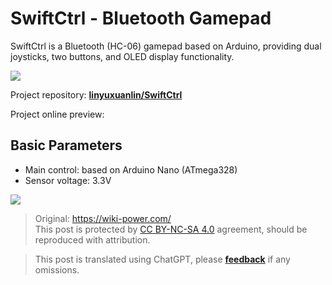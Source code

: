 # SwiftCtrl - Bluetooth Gamepad

SwiftCtrl is a Bluetooth (HC-06) gamepad based on Arduino, providing dual joysticks, two buttons, and OLED display functionality.

![](https://wiki-media-1253965369.cos.ap-guangzhou.myqcloud.com/img/20200221145040.png)

Project repository: [**linyuxuanlin/SwiftCtrl**](https://github.com/linyuxuanlin/SwiftCtrl)

Project online preview:

<div class="altium-iframe-viewer">
  <div
    class="altium-ecad-viewer"
    data-project-src="https://github.com/linyuxuanlin/SwiftCtrl/raw/master/Hardware/SwiftCtrl.zip"
  ></div>
</div>

## Basic Parameters

- Main control: based on Arduino Nano (ATmega328)
- Sensor voltage: 3.3V

![](https://wiki-media-1253965369.cos.ap-guangzhou.myqcloud.com/img/20200311182440.png)

> Original: <https://wiki-power.com/>  
> This post is protected by [CC BY-NC-SA 4.0](https://creativecommons.org/licenses/by/4.0/deed.en) agreement, should be reproduced with attribution.

> This post is translated using ChatGPT, please [**feedback**](https://github.com/linyuxuanlin/Wiki_MkDocs/issues/new) if any omissions.